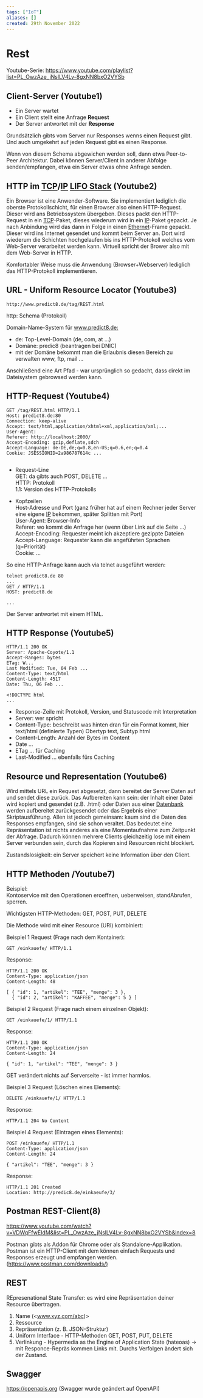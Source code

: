 ```yaml
---
tags: ["IoT"]
aliases: []
created: 29th November 2022
---
```


# Rest

Youtube-Serie: <https://www.youtube.com/playlist?list=PL_OwzAze_jNslLV4Lv-8gxNN8bxO2VYSb>

## Client-Server (Youtube1)

- Ein Server wartet
- Ein Client stellt eine Anfrage **Request**
- Der Server antwortet mit der **Response**

Grundsätzlich gibts vom Server nur Responses wenns einen Request gibt. Und auch umgekehrt auf jeden Request gibt es einen Response.

Wenn von diesem Schema abgewichen werden soll, dann etwa Peer-to-Peer Architektur. Dabei können Server/Client in anderer Abfolge senden/empfangen, etwa ein Server etwas ohne Anfrage senden.

## HTTP im [TCP](../../Netzwerktechnik/TCP.md)/[IP](../../Netzwerktechnik/protokolle/Internet%20Protocol.md) [LIFO Stack](../DS-Algo/LIFO%20Stack.md) (Youtube2)

Ein Browser ist eine Anwender-Software. Sie implementiert lediglich die oberste Protokollschicht, für einen Browser also einen HTTP-Request. Dieser wird ans Betriebssystem übergeben. Dieses packt den HTTP-Request in ein [TCP](../../Netzwerktechnik/TCP.md)-Paket, dieses wiederum wird in ein [IP](../../Netzwerktechnik/protokolle/Internet%20Protocol.md)-Paket gepackt. Je nach Anbindung wird das dann in Folge in einen [Ethernet](../../Netzwerktechnik/Ethernet.md)-Frame gepackt. Dieser wird ins Internet gesendet und kommt beim Server an. Dort wird wiederum die Schichten hochgelaufen bis ins HTTP-Protokoll welches vom Web-Server verarbeitet werden kann. Virtuell spricht der Brower also mit dem Web-Server in HTTP.

Komfortabler Weise muss die Anwendung (Browser+Webserver) lediglich das HTTP-Protokoll implementieren.

## URL - Uniform Resource Locator (Youtube3)

```
http://www.predict8.de/tag/REST.html
```

http: Schema (Protokoll)

Domain-Name-System für <www.predict8.de:>

- de: Top-Level-Domain (de, com, at …)
- Domäne: predic8 (beantragen bei DNIC)
- mit der Domäne bekommt man die Erlaubnis diesen Bereich zu verwalten www, ftp, mail …

Anschließend eine Art Pfad - war ursprünglich so gedacht, dass direkt im Dateisystem gebrowsed werden kann.

## HTTP-Request (Youtube4)

```
GET /tag/REST.html HTTP/1.1
Host: predict8.de:80
Connection: keep-alive
Accept: text/html,application/xhtml+xml,application/xml;...
User-Agent:
Referer: http://localhost:2000/
Accept-Encoding: gzip,deflate,sdch
Accept-Language: de-DE,de;q=0.8,en-US;q=0.6,en;q=0.4
Cookie: JSESSIONID=2a986787614c ...


```

- Request-Line  
  GET: da gibts auch POST, DELETE …  
  HTTP: Protokoll  
  1.1: Version des HTTP-Protokolls

- Kopfzeilen  
  Host-Adresse und Port (ganz früher hat auf einem Rechner jeder Server eine eigene [IP](../../Netzwerktechnik/protokolle/Internet%20Protocol.md) bekommen, später Splitten mit Port)  
  User-Agent: Browser-Info  
  Referer: wo kommt die Anfrage her (wenn über Link auf die Seite …)  
  Accept-Encoding: Requester meint ich akzeptiere gezippte Dateien  
  Accept-Language: Requester kann die angeführten Sprachen (q=Priorität)  
  Cookie: …

So eine HTTP-Anfrage kann auch via telnet ausgeführt werden:

```
telnet predict8.de 80
...
GET / HTTP/1.1
HOST: predict8.de

...
```

Der Server antwortet mit einem HTML.

## HTTP Response (Youtube5)

```
HTTP/1.1 200 OK
Server: Apache-Coyote/1.1
Accept-Ranges: bytes
ETag: W...
Last Modified: Tue, 04 Feb ...
Content-Type: text/html
Content-Length: 4517
Date: Thu, 06 Feb ...

<!DOCTYPE html
...
```

- Response-Zeile mit Protokoll, Version, und Statuscode mit Interpretation
- Server: wer spricht
- Content-Type: beschreibt was hinten dran für ein Format kommt, hier text/html (definierte Typen) Obertyp text, Subtyp html
- Content-Length: Anzahl der Bytes im Content
- Date …
- ETag … für Caching
- Last-Modified … ebenfalls fürs Caching

## Resource und Representation (Youtube6)

Wird mittels URL ein Request abgesetzt, dann bereitet der Server Daten auf und sendet diese zurück. Das Aufbereiten kann sein: der Inhalt einer Datei wird kopiert und gesendet (z.B. .html) oder Daten aus einer [Datenbank](../Datenbank/Datenbank.md) werden aufbereitet zurückgesendet oder das Ergebnis einer Skriptausführung. Allen ist jedoch gemeinsam: kaum sind die Daten des Responses empfangen, sind sie schon veraltet. Das bedeutet eine Repräsentation ist nichts anderes als eine Momentaufnahme zum Zeitpunkt der Abfrage. Dadurch können mehrere Clients gleichzeitig lose mit einem Server verbunden sein, durch das Kopieren sind Resourcen nicht blockiert.

Zustandslosigkeit: ein Server speichert keine Information über den Client.

## HTTP Methoden /Youtube7)

Beispiel:  
Kontoservice mit den Operationen eroeffnen, ueberweisen, standAbrufen, sperren.

Wichtigsten HTTP-Methoden: GET, POST, PUT, DELETE

Die Methode wird mit einer Resource (URI) kombiniert:

Beispiel 1 Request (Frage nach dem Kontainer):

```
GET /einkauefe/ HTTP/1.1
```

Response:

```
HTTP/1.1 200 OK
Content-Type: application/json
Content-Length: 48

[ { "id": 1, "artikel": "TEE", "menge": 3 },
  { "id": 2, "artikel": "KAFFEE", "menge": 5 } ]
```

Beispiel 2 Request (Frage nach einem einzelnen Objekt):

```
GET /einkauefe/1/ HTTP/1.1
```

Response:

```
HTTP/1.1 200 OK
Content-Type: application/json
Content-Length: 24

{ "id": 1, "artikel": "TEE", "menge": 3 }
```

GET verändert nichts auf Serverseite - ist immer harmlos.

Beispiel 3 Request (Löschen eines Elements):

```
DELETE /einkauefe/1/ HTTP/1.1
```

Response:

```
HTTP/1.1 204 No Content
```

Beispiel 4 Request (Eintragen eines Elements):

```
POST /einkauefe/ HTTP/1.1
Content-Type: application/json
Content-Length: 24

{ "artikel": "TEE", "menge": 3 }
```

Response:

```
HTTP/1.1 201 Created
Location: http://predic8.de/einkaeufe/3/
```

## Postman REST-Client(8)

<https://www.youtube.com/watch?v=VDWqFfwEIdM&list=PL_OwzAze_jNslLV4Lv-8gxNN8bxO2VYSb&index=8>

Postman gibts als Addon für Chrome oder als Standalone-Applikation. Postman ist ein HTTP-Client mit dem können einfach Requests und Responses erzeugt und empfangen werden. (<https://www.postman.com/downloads/)>

## REST

REpresenational State Transfer: es wird eine Repräsentation deiner Resource übertragen.

1. Name (<www.xyz.com/abc)>
2. Ressource
3. Repräsentation (z. B. JSON-Struktur)
4. Uniform Interface - HTTP-Methoden GET, POST, PUT, DELETE
5. Verlinkung - Hypermedia as the Engine of Application State (hateoas) -> mit Responce-Repräs kommen Links mit. Durchs Verfolgen ändert sich der Zustand.

## Swagger

<https://openapis.org> (Swagger wurde geändert auf OpenAPI)